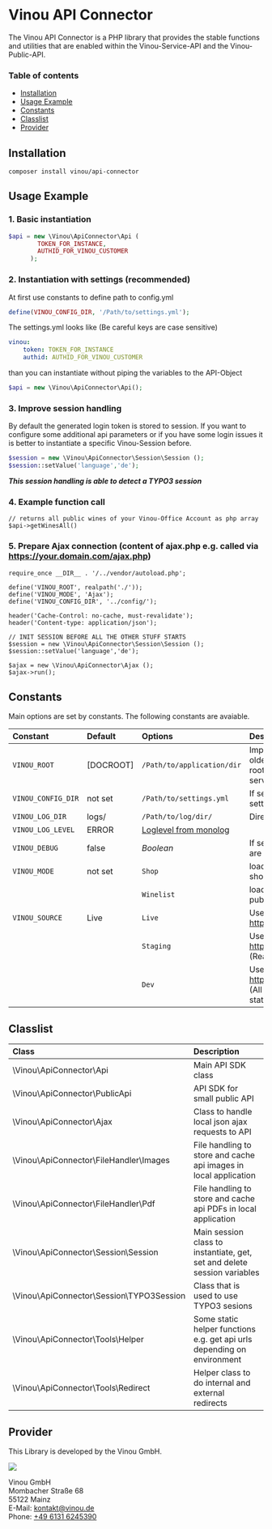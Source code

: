 # Vinou API Connector

The Vinou API Connector is a PHP library that provides the stable functions and utilities that are enabled within the Vinou-Service-API and the Vinou-Public-API. 

### Table of contents

- [Installation](#installation)
- [Usage Example](#usage-example)
- [Constants](#constants)
- [Classlist](#classlist)
- [Provider](#provider)


## Installation

```
composer install vinou/api-connector
```

## Usage Example

### 1. Basic instantiation

```php
$api = new \Vinou\ApiConnector\Api (
        TOKEN_FOR_INSTANCE,
        AUTHID_FOR_VINOU_CUSTOMER	
      );
```
### 2. Instantiation with settings (recommended)

At first use constants to define path to config.yml
```php
define(VINOU_CONFIG_DIR, '/Path/to/settings.yml');
```

The settings.yml looks like (Be careful keys are case sensitive)
```yaml
vinou:
    token: TOKEN_FOR_INSTANCE
    authid: AUTHID_FOR_VINOU_CUSTOMER
```
than you can instantiate without piping the variables to the API-Object

```php
$api = new \Vinou\ApiConnector\Api();
```

### 3. Improve session handling

By default the generated login token is stored to session. If you want to configure some additional api parameters or if you have some login issues it is better to instantiate a specific Vinou-Session before.
```php
$session = new \Vinou\ApiConnector\Session\Session ();
$session::setValue('language','de');
```
___This session handling is able to detect a TYPO3 session___


### 4. Example function call
```	
// returns all public wines of your Vinou-Office Account as php array
$api->getWinesAll()
```

### 5. Prepare Ajax connection (content of ajax.php e.g. called via https://your.domain.com/ajax.php)
```	
require_once __DIR__ . '/../vendor/autoload.php';

define('VINOU_ROOT', realpath('./'));
define('VINOU_MODE', 'Ajax');
define('VINOU_CONFIG_DIR', '../config/');

header('Cache-Control: no-cache, must-revalidate');
header('Content-type: application/json');

// INIT SESSION BEFORE ALL THE OTHER STUFF STARTS
$session = new \Vinou\ApiConnector\Session\Session ();
$session::setValue('language','de');

$ajax = new \Vinou\ApiConnector\Ajax ();
$ajax->run();

```


## Constants

Main options are set by constants. The following constants are avaiable.

|Constant             |Default              |Options              |Description          |
|:--------------------|:--------------------|:--------------------|:--------------------|
|`VINOU_ROOT`        |[DOCROOT]|`/Path/to/application/dir`|Improvement settings for some older environments if document root is not correctly set via server variable|
|`VINOU_CONFIG_DIR`  |not set|`/Path/to/settings.yml`|If set use configuration via settings.yml]
|`VINOU_LOG_DIR`     |logs/|`/Path/to/log/dir/`|Directory for logfiles|
|`VINOU_LOG_LEVEL`   |ERROR|[Loglevel from monolog](https://github.com/Seldaek/monolog/blob/master/doc/01-usage.md#log-levels)||
|`VINOU_DEBUG`       |false|_Boolean_|If set special breakpoints in sdk are written to logfiles|
|`VINOU_MODE`        |not set|`Shop`|load only objects marked with shop flag in Vinou-Office|
|                    ||`Winelist`|load only objects marked as public in Vinou-Office|
|`VINOU_SOURCE`      |Live|`Live`|Use production API https://api.vinou.de|
|                    ||`Staging`|Use staging API https://api.staging.vinou.de (Ready to use features)|
|                    ||`Dev`|Use development API https://api.developmentvinou.de (All new features up from alpha status)| 

## Classlist

|Class                |Description          |
|:--------------------|:--------------------|
|\Vinou\ApiConnector\Api|Main API SDK class|
|\Vinou\ApiConnector\PublicApi|API SDK for small public API|
|\Vinou\ApiConnector\Ajax|Class to handle local json ajax requests to API|
|\Vinou\ApiConnector\FileHandler\Images|File handling to store and cache api images in local application|
|\Vinou\ApiConnector\FileHandler\Pdf|File handling to store and cache api PDFs in local application|
|\Vinou\ApiConnector\Session\Session|Main session class to instantiate, get, set and delete session variables|
|\Vinou\ApiConnector\Session\TYPO3Session|Class that is used to use TYPO3 sesions|
|\Vinou\ApiConnector\Tools\Helper|Some static helper functions e.g. get api urls depending on environment|
|\Vinou\ApiConnector\Tools\Redirect|Helper class to do internal and external redirects|

## Provider

This Library is developed by the Vinou GmbH.

![](http://static.vinou.io/brand/logo/red.svg)

Vinou GmbH<br> 
Mombacher Straße 68<br>
55122 Mainz<br>
E-Mail: [kontakt@vinou.de](mailto:kontakt@vinou.de)<br>
Phone: [+49 6131 6245390](tel:+4961316245390)
